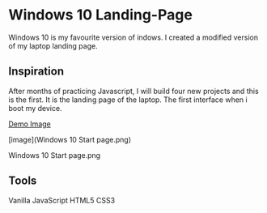 # Windows 10 Landing-Page

Windows 10 is my favourite version of indows. I created a modified version of my laptop landing page.

## Inspiration

After months of practicing Javascript, I will build four new projects and this is the first.
It is the landing page of the laptop. The first interface when i boot my device.

[Demo Image](/images/Windows%2010%20Start%20page.png)

[image](Windows 10 Start page.png)

Windows 10 Start page.png



## Tools

Vanilla JavaScript
HTML5
CSS3
